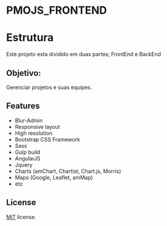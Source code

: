 # PMOJS_FRONTEND

# Estrutura
Este projeto esta dividido em duas partes; FrontEnd e BackEnd

## Objetivo:
Gerenciar projetos e suas equipes.

## Features
* Blur-Admin
* Responsive layout
* High resolution
* Bootstrap CSS Framework
* Sass
* Gulp build
* AngularJS
* Jquery
* Charts (amChart, Chartist, Chart.js, Morris)
* Maps (Google, Leaflet, amMap)
* etc

License
-------------
<a href=/LICENSE.txt target="_blank">MIT</a> license.
